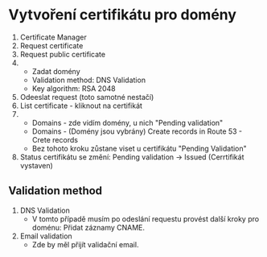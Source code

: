 # Vytvoření certifikátu pro domény
1. Certificate Manager
2. Request certificate
3. Request public certificate
4. - Zadat domény
   - Validation method: DNS Validation
   - Key algorithm: RSA 2048
5. Odeeslat request (toto samotné nestačí)
6. List certificate - kliknout na certifikát
7. - Domains - zde vidím domény, u nich "Pending validation"
   - Domains - (Domény jsou vybrány) Create records in Route 53 - Crete records
   - Bez tohoto kroku zůstane viset u certifikátu "Pending Validation"
8. Status certifikátu se změní: Pending validation -> Issued (Cerrtifikát vystaven)

## Validation method
1. DNS Validation
   - V tomto případě musím po odeslání requestu provést další kroky pro doménu: Přidat záznamy CNAME.
3. Email validation
   - Zde by měl přijít validační email.
